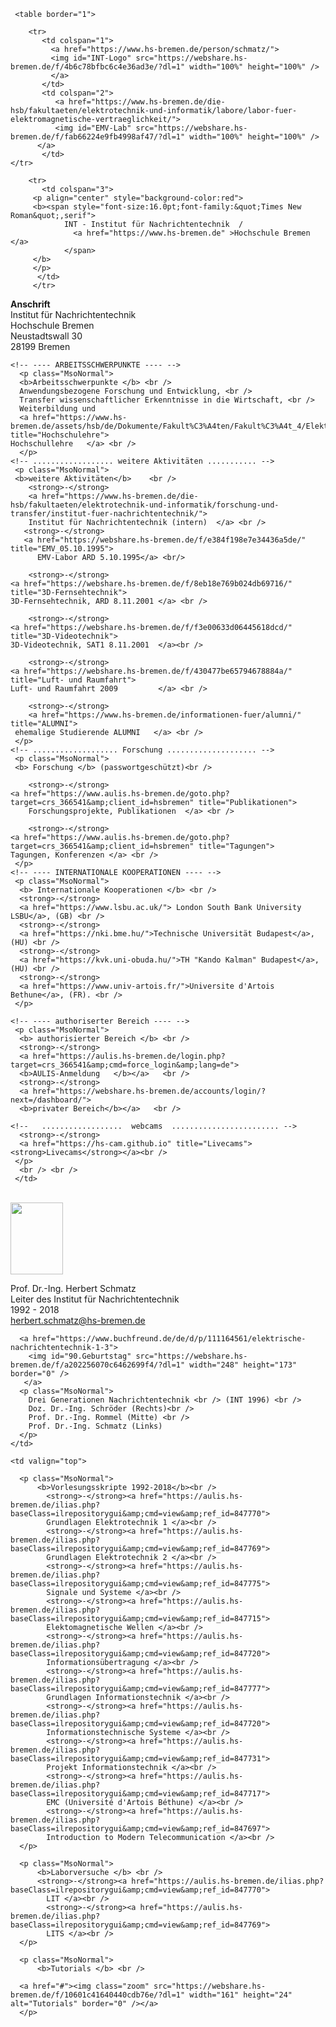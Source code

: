 
<html lang="de-DE">
  <head>
   <meta charset="utf-8" />
   <meta name="description" content="" />
   <meta name="keywords" content="HTML, Metatags" />
   <meta name="H.S." content="gp" />
  </head>

  <body>

  <style type="text/css"> <!--
  a:hover .zoom {filter='()';}
  a:link .zoom {width:164px; height: 109px;}
  a:hover .zoom {width:822px; height: 545px;}
  --> 
  </style> 

   <span id="Anfang"></span>
    <meta http-equiv="Refresh" content="1000; URL=https://bremerhaven.panomax.com" />


     <table border="1">
<!--
       <tr>
           <td colspan="1"> 
             <img id="Leiste" src="https://webshare.hs-bremen.de/f/f35e2dfef31f4e1cab04/?dl=1" width="100%" height="0" /> 
           </td>

           <td colspan="1"> 
             <img id="Leiste" src="https://webshare.hs-bremen.de/f/f35e2dfef31f4e1cab04/?dl=1" width="100%" height="0" /> 
           </td>
          <td colspan="1"> 
             <img id="Leiste" src="https://webshare.hs-bremen.de/f/f35e2dfef31f4e1cab04/?dl=1" width="100%" height="0" /> 
           </td>
        </tr>
-->
        <tr>
           <td colspan="1">   
             <a href="https://www.hs-bremen.de/person/schmatz/">
             <img id="INT-Logo" src="https://webshare.hs-bremen.de/f/4b6c78bfbc6c4e36ad3e/?dl=1" width="100%" height="100%" />  
             </a>
           </td>   
           <td colspan="2"> 
              <a href="https://www.hs-bremen.de/die-hsb/fakultaeten/elektrotechnik-und-informatik/labore/labor-fuer-elektromagnetische-vertraeglichkeit/">
              <img id="EMV-Lab" src="https://webshare.hs-bremen.de/f/fab66224e9fb4998af47/?dl=1" width="100%" height="100%" />  
	      </a>
           </td>
  	</tr>
<!--
        <tr>
           <td colspan="3"> 
             <img id="Leiste" src="https://webshare.hs-bremen.de/f/f35e2dfef31f4e1cab04/?dl=1"  width="100%" height="1" /> 
           </td>
        </tr>
-->
        <tr>
           <td colspan="3">
	     <p align="center" style="background-color:red">  
	     <b><span style="font-size:16.0pt;font-family:&quot;Times New Roman&quot;,serif">
                INT - Institut für Nachrichtentechnik  / 
                  <a href="https://www.hs-bremen.de" >Hochschule Bremen </a>  
                </span>
	     </b>	
	     </p>
          </td>
         </tr>


 <tr>   <!-- .................... INHALT ................ -->
   <!-- ................  Spalte 1  ..................... -->
     <!-- ---- ANSCHRIFT ---- -->
   <td valign="top">
<!--
      <img id="Leiste" src="https://webshare.hs-bremen.de/f/f35e2dfef31f4e1cab04/?dl=1"  width="100%" height="1" /> 
-->
       <p class="MsoNormal">
        <b>Anschrift </b>   <br />
           Institut für Nachrichtentechnik<br />
           Hochschule Bremen <br />
           Neustadtswall 30  <br />
           28199 Bremen      <br />
       </p>


    <!-- ---- ARBEITSSCHWERPUNKTE ---- -->
      <p class="MsoNormal">
      <b>Arbeitsschwerpunkte </b> <br />
      Anwendungsbezogene Forschung und Entwicklung, <br />
      Transfer wissenschaftlicher Erkenntnisse in die Wirtschaft, <br />
      Weiterbildung und 
      <a href="https://www.hs-bremen.de/assets/hsb/de/Dokumente/Fakult%C3%A4ten/Fakult%C3%A4t_4/Elektrotechnik/Modulhandbuch/Modulhandbuch_ET_ISTAP_2016.pdf" title="Hochschulehre">
	Hochschullehre	 </a> <br />
      </p>
    <!-- .................. weitere Aktivitäten ........... -->
     <p class="MsoNormal">     
     <b>weitere Aktivitäten</b>    <br />
        <strong>-</strong>
        <a href="https://www.hs-bremen.de/die-hsb/fakultaeten/elektrotechnik-und-informatik/forschung-und-transfer/institut-fuer-nachrichtentechnik/">
        Institut für Nachrichtentechnik (intern)  </a> <br />
       <strong>-</strong>
       <a href="https://webshare.hs-bremen.de/f/e384f198e7e34436a5de/" title="EMV_05.10.1995">
          EMV-Labor ARD 5.10.1995</a> <br/>
   
        <strong>-</strong>
	<a href="https://webshare.hs-bremen.de/f/8eb18e769b024db69716/" title="3D-Fernsehtechnik">
	3D-Fernsehtechnik, ARD 8.11.2001 </a> <br />
	
        <strong>-</strong>
	<a href="https://webshare.hs-bremen.de/f/f3e00633d06445618dcd/" title="3D-Videotechnik">
	3D-Videotechnik, SAT1 8.11.2001  </a><br />

        <strong>-</strong>
	<a href="https://webshare.hs-bremen.de/f/430477be65794678884a/" title="Luft- und Raumfahrt">
	Luft- und Raumfahrt 2009         </a> <br />

        <strong>-</strong>  
        <a href="https://www.hs-bremen.de/informationen-fuer/alumni/" title="ALUMNI">
	 ehemalige Studierende ALUMNI	</a> <br />
     </p>
    <!-- ................... Forschung .................... -->
     <p class="MsoNormal">
     <b> Forschung </b> (passwortgeschützt)<br />
  
        <strong>-</strong>
	<a href="https://www.aulis.hs-bremen.de/goto.php?target=crs_366541&amp;client_id=hsbremen" title="Publikationen">
        Forschungsprojekte, Publikationen  </a> <br />
   
        <strong>-</strong>
	<a href="https://www.aulis.hs-bremen.de/goto.php?target=crs_366541&amp;client_id=hsbremen" title="Tagungen">
	Tagungen, Konferenzen </a> <br />
     </p>
    <!-- ---- INTERNATIONALE KOOPERATIONEN ---- -->
     <p class="MsoNormal">  
      <b> Internationale Kooperationen </b> <br />
      <strong>-</strong>
      <a href="https://www.lsbu.ac.uk/"> London South Bank University LSBU</a>, (GB) <br />
      <strong>-</strong>
      <a href="https://nki.bme.hu/">Technische Universität Budapest</a>, (HU) <br />
      <strong>-</strong>
      <a href="https://kvk.uni-obuda.hu/">TH "Kando Kalman" Budapest</a>, (HU) <br />
      <strong>-</strong>
      <a href="https://www.univ-artois.fr/">Universite d'Artois Bethune</a>, (FR). <br />
     </p>

    <!-- ---- authoriserter Bereich ---- --> 
     <p class="MsoNormal">  
      <b> authorisierter Bereich </b> <br />
      <strong>-</strong>
      <a href="https://aulis.hs-bremen.de/login.php?target=crs_366541&amp;cmd=force_login&amp;lang=de">
      <b>AULIS-Anmeldung   </b></a>   <br />
      <strong>-</strong>
      <a href="https://webshare.hs-bremen.de/accounts/login/?next=/dashboard/">
      <b>privater Bereich</b></a>   <br />

    <!--   ..................  webcams  ........................ -->
      <strong>-</strong>
      <a href="https://hs-cam.github.io" title="Livecams"><strong>Livecams</strong></a><br />
     </p>
      <br /> <br />
     </td>

<!-- ........................ Spalte 2 ..................... -->
        
   <td valign="top">
<!--
      <img id="Leiste" src="https://webshare.hs-bremen.de/f/f35e2dfef31f4e1cab04/?dl=1" width="100%" height="1" /> 
-->      <br />
      <a href="mailto:herbert.schmatz@hs-bremen.de">
      <img id="Prof. Dr. Schmatz" src="https://webshare.hs-bremen.de/f/0ec3960e76d544dd9b80/?dl=1" width="84" height="115" border="0" />
     </a>
     <p class="MsoNormal">
        Prof. Dr.-Ing. Herbert Schmatz   <br />
        Leiter des Institut für Nachrichtentechnik <br /> 1992 - 2018 <br />
        <a href="mailto:herbert.schmatz@hs-bremen.de" title="E-Mail senden">
         herbert.schmatz@hs-bremen.de </a>
      </p>  

      <a href="https://www.buchfreund.de/de/d/p/111164561/elektrische-nachrichtentechnik-1-3">
        <img id="90.Geburtstag" src="https://webshare.hs-bremen.de/f/a202256070c6462699f4/?dl=1" width="248" height="173" border="0" />
       </a>
      <p class="MsoNormal">
        Drei Generationen Nachrichtentechnik <br /> (INT 1996) <br />
        Doz. Dr.-Ing. Schröder (Rechts)<br />
        Prof. Dr.-Ing. Rommel (Mitte) <br />
        Prof. Dr.-Ing. Schmatz (Links)
      </p>
    </td>

<!-- ........................ Spalte 3 ................... -->
    <td valign="top">
<!-- 
      <img id="Leiste" src="https://webshare.hs-bremen.de/f/f35e2dfef31f4e1cab04/?dl=1" width="100%" height="1" />  
-->
      <p class="MsoNormal">
          <b>Vorlesungsskripte 1992-2018</b><br />
            <strong>-</strong><a href="https://aulis.hs-bremen.de/ilias.php?baseClass=ilrepositorygui&amp;cmd=view&amp;ref_id=847770"> 
            Grundlagen Elektrotechnik 1 </a><br />
            <strong>-</strong><a href="https://aulis.hs-bremen.de/ilias.php?baseClass=ilrepositorygui&amp;cmd=view&amp;ref_id=847769"> 
            Grundlagen Elektrotechnik 2 </a><br />
            <strong>-</strong><a href="https://aulis.hs-bremen.de/ilias.php?baseClass=ilrepositorygui&amp;cmd=view&amp;ref_id=847775"> 
            Signale und Systeme </a><br />
            <strong>-</strong><a href="https://aulis.hs-bremen.de/ilias.php?baseClass=ilrepositorygui&amp;cmd=view&amp;ref_id=847715"> 
            Elektomagnetische Wellen </a><br />
            <strong>-</strong><a href="https://aulis.hs-bremen.de/ilias.php?baseClass=ilrepositorygui&amp;cmd=view&amp;ref_id=847720"> 
            Informationsübertragung </a><br />
            <strong>-</strong><a href="https://aulis.hs-bremen.de/ilias.php?baseClass=ilrepositorygui&amp;cmd=view&amp;ref_id=847777"> 
            Grundlagen Informationstechnik </a><br />
            <strong>-</strong><a href="https://aulis.hs-bremen.de/ilias.php?baseClass=ilrepositorygui&amp;cmd=view&amp;ref_id=847720"> 
            Informationstechnische Systeme </a><br />
            <strong>-</strong><a href="https://aulis.hs-bremen.de/ilias.php?baseClass=ilrepositorygui&amp;cmd=view&amp;ref_id=847731"> 
            Projekt Informationstechnik </a><br />
            <strong>-</strong><a href="https://aulis.hs-bremen.de/ilias.php?baseClass=ilrepositorygui&amp;cmd=view&amp;ref_id=847717"> 
            EMC (Université d'Artois Béthune) </a><br />
            <strong>-</strong><a href="https://aulis.hs-bremen.de/ilias.php?baseClass=ilrepositorygui&amp;cmd=view&amp;ref_id=847697"> 
            Introduction to Modern Telecommunication </a><br />
      </p> 

      <p class="MsoNormal">
          <b>Laborversuche </b> <br />
          <strong>-</strong><a href="https://aulis.hs-bremen.de/ilias.php?baseClass=ilrepositorygui&amp;cmd=view&amp;ref_id=847770"> 
            LIT </a><br />
            <strong>-</strong><a href="https://aulis.hs-bremen.de/ilias.php?baseClass=ilrepositorygui&amp;cmd=view&amp;ref_id=847769"> 
            LITS </a><br />
      </p> 

      <p class="MsoNormal">
          <b>Tutorials </b> <br />
      
      <a href="#"><img class="zoom" src="https://webshare.hs-bremen.de/f/10601c41640440cdb76e/?dl=1" width="161" height="24" alt="Tutorials" border="0" /></a>
      </p> 

   </td>
  </tr>

</table>



  </body>
</html>

